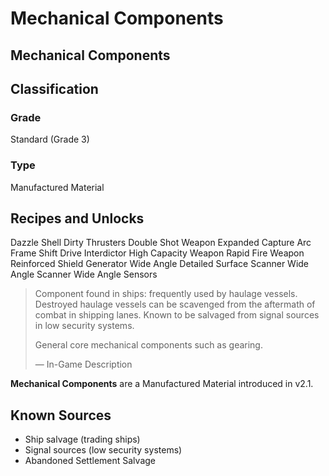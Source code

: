 # Mechanical Components
##  Mechanical Components

## Classification

### Grade

Standard (Grade 3)

### Type

Manufactured Material

## Recipes and Unlocks

Dazzle Shell
 Dirty Thrusters
 Double Shot Weapon
 Expanded Capture Arc Frame Shift Drive Interdictor
 High Capacity Weapon
 Rapid Fire Weapon
 Reinforced Shield Generator
 Wide Angle Detailed Surface Scanner
 Wide Angle Scanner
 Wide Angle Sensors

> 
> 
> Component found in ships: frequently used by haulage vessels. Destroyed haulage vessels can be scavenged from the aftermath of combat in shipping lanes. Known to be salvaged from signal sources in low security systems.
> 
> General core mechanical components such as gearing.
> 
> 
> — In-Game Description
> 

**Mechanical Components** are a Manufactured Material introduced in v2.1.

## Known Sources

- Ship salvage (trading ships)
- Signal sources (low security systems)
- Abandoned Settlement Salvage